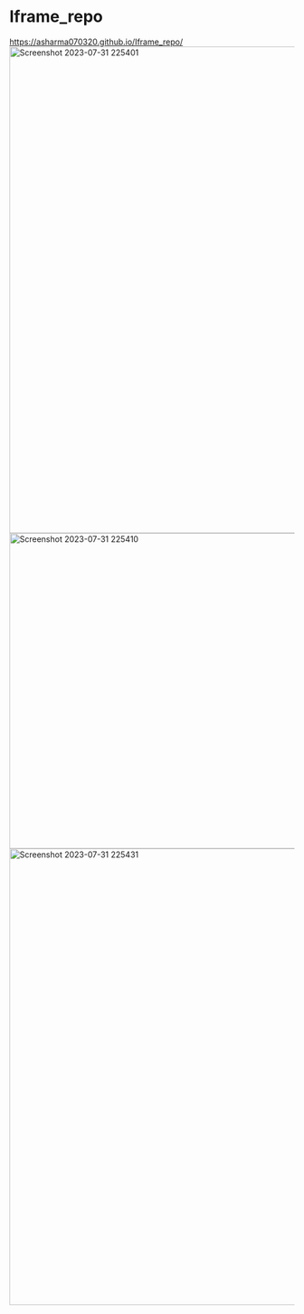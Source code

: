 # Iframe_repo
https://asharma070320.github.io/Iframe_repo/
<img width="859" alt="Screenshot 2023-07-31 225401" src="https://github.com/Asharma070320/Iframe_repo/assets/127501344/e884ff88-5236-4565-a990-0e7f68fff506">
<img width="557" alt="Screenshot 2023-07-31 225410" src="https://github.com/Asharma070320/Iframe_repo/assets/127501344/82a2c05f-b7b1-45dc-bd75-4cc2bf50616e">
<img width="806" alt="Screenshot 2023-07-31 225431" src="https://github.com/Asharma070320/Iframe_repo/assets/127501344/fffe3743-961a-4ae1-823a-19edbdaf6ea4">
